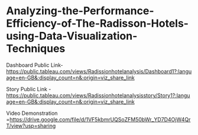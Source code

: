 # Analyzing-the-Performance-Efficiency-of-The-Radisson-Hotels-using-Data-Visualization-Techniques
Dashboard Public Link-https://public.tableau.com/views/Radissionhotelanalysis/Dashboard1?:language=en-GB&:display_count=n&:origin=viz_share_link

Story Public Link - https://public.tableau.com/views/Radissionhotelanalysisstory/Story1?:language=en-GB&:display_count=n&:origin=viz_share_link

Video Demonstration =https://drive.google.com/file/d/1VF5kbmrUQSoZFM50bWr_YD7D4OjW4QrT/view?usp=sharing

